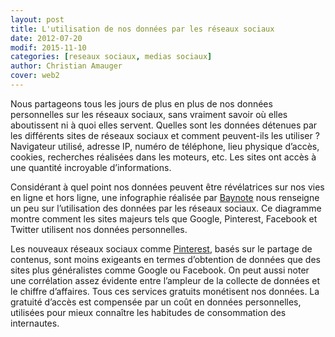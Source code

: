 ```yaml
---
layout: post
title: L'utilisation de nos données par les réseaux sociaux
date: 2012-07-20
modif: 2015-11-10
categories: [reseaux sociaux, medias sociaux]
author: Christian Amauger
cover: web2
---
```


Nous partageons tous les jours de plus en plus de nos données personnelles sur les réseaux sociaux, sans vraiment savoir où elles aboutissent ni à quoi elles servent. Quelles sont les données détenues par les différents sites de réseaux sociaux et comment peuvent-ils les utiliser ? Navigateur utilisé, adresse IP, numéro de téléphone, lieu physique d’accès, cookies, recherches réalisées dans les moteurs, etc. Les sites ont accès à une quantité incroyable d’informations.

Considérant à quel point nos données peuvent être révélatrices sur nos vies en ligne et hors ligne, une infographie réalisée par [Baynote](../www.baynote.com/wp-content/uploads/2012/07/Know-What-You-Did-on-the-Web-v2.21.html) nous renseigne un peu sur l’utilisation des données par les réseaux sociaux. Ce diagramme montre comment les sites majeurs tels que Google, Pinterest, Facebook et Twitter utilisent nos données personnelles.

Les nouveaux réseaux sociaux comme [Pinterest](revue-de-presse-pinterest.html "Revue de presse : Pinterest"), basés sur le partage de contenus, sont moins exigeants en termes d’obtention de données que des sites plus généralistes comme Google ou Facebook. On peut aussi noter une corrélation assez évidente entre l’ampleur de la collecte de données et le chiffre d’affaires. Tous ces services gratuits monétisent nos données. La gratuité d’accès est compensée par un coût en données personnelles, utilisées pour mieux connaître les habitudes de consommation des internautes.
